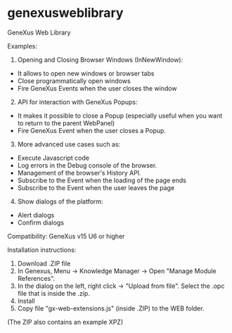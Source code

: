 # genexusweblibrary
GeneXus Web Library

Examples:

1. Opening and Closing Browser Windows (InNewWindow):
- It allows to open new windows or browser tabs
- Close programmatically open windows
- Fire GeneXus Events when the user closes the window

2. API for interaction with GeneXus Popups:
- It makes it possible to close a Popup (especially useful when you want to return to the parent WebPanel)
- Fire GeneXus Event when the user closes a Popup.


3. More advanced use cases such as:
- Execute Javascript code
- Log errors in the Debug console of the browser.
- Management of the browser's History API.
- Subscribe to the Event when the loading of the page ends
- Subscribe to the Event when the user leaves the page

4. Show dialogs of the platform:
- Alert dialogs
- Confirm dialogs



Compatibility: GeneXus v15 U6 or higher


Installation instructions:
1. Download .ZIP file
2. In Genexus, Menu -> Knowledge Manager -> Open "Manage Module References".
3. In the dialog on the left, right click -> "Upload from file". Select the .opc file that is inside the .zip.
4. Install
5. Copy file "gx-web-extensions.js" (inside .ZIP) to the WEB folder.

(The ZIP also contains an example XPZ)
